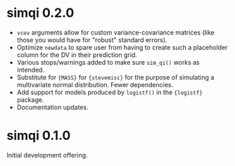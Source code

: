 # simqi 0.2.0

- `vcov` arguments allow for custom variance-covariance matrices (like those you would have for "robust" standard errors).
- Optimize `newdata` to spare user from having to create such a placeholder column for the DV in their prediction grid.
- Various stops/warnings added to make sure `sim_qi()` works as intended.
- Substitute for `{MASS}` for `{stevemisc}` for the purpose of simulating a multivariate normal distribution. Fewer dependencies.
- Add support for models produced by `logistf()` in the `{logistf}` package.
- Documentation updates.

# simqi 0.1.0

Initial development offering.
